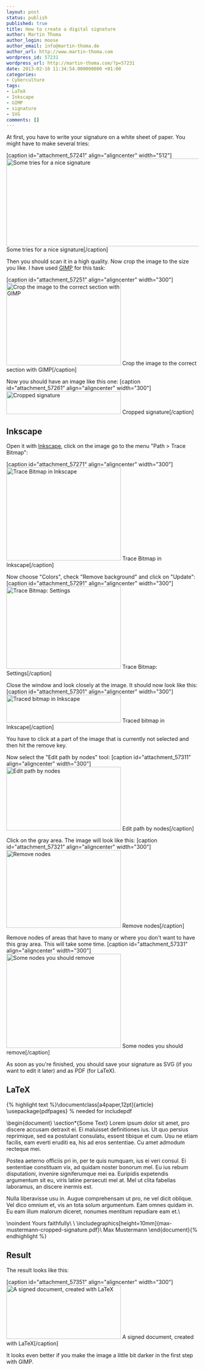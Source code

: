 ```yaml
---
layout: post
status: publish
published: true
title: How to create a digital signature
author: Martin Thoma
author_login: moose
author_email: info@martin-thoma.de
author_url: http://www.martin-thoma.com
wordpress_id: 57231
wordpress_url: http://martin-thoma.com/?p=57231
date: 2013-02-16 11:34:54.000000000 +01:00
categories:
- Cyberculture
tags:
- LaTeX
- Inkscape
- GIMP
- signature
- SVG
comments: []
---
```

At first, you have to write your signature on a white sheet of paper. You might have to make several tries:

[caption id="attachment_57241" align="aligncenter" width="512"]<a href="http://martin-thoma.com/wp-content/uploads/2013/02/signature-tries.jpg"><img src="http://martin-thoma.com/wp-content/uploads/2013/02/signature-tries.jpg" alt="Some tries for a nice signature" width="512" height="230" class="size-full wp-image-57241" /></a> Some tries for a nice signature[/caption]

Then you should scan it in a high quality. Now crop the image to the size you like. I have used <a href="http://www.gimp.org/">GIMP</a> for this task:

[caption id="attachment_57251" align="aligncenter" width="300"]<a href="http://martin-thoma.com/wp-content/uploads/2013/02/crop-to-selection.png"><img src="http://martin-thoma.com/wp-content/uploads/2013/02/crop-to-selection-300x216.png" alt="Crop the image to the correct section with GIMP" width="300" height="216" class="size-medium wp-image-57251" /></a> Crop the image to the correct section with GIMP[/caption]

Now you should have an image like this one:
[caption id="attachment_57261" align="aligncenter" width="300"]<a href="http://martin-thoma.com/wp-content/uploads/2013/02/max-mustermann-cropped-signature.jpg"><img src="http://martin-thoma.com/wp-content/uploads/2013/02/max-mustermann-cropped-signature-300x60.jpg" alt="Cropped signature" width="300" height="60" class="size-medium wp-image-57261" /></a> Cropped signature[/caption]

<h2>Inkscape</h2>
Open it with <a href="http://inkscape.org/download">Inkscape</a>, click on the image go to the menu "Path > Trace Bitmap":

[caption id="attachment_57271" align="aligncenter" width="300"]<a href="http://martin-thoma.com/wp-content/uploads/2013/02/inkscape-trace-bitmap.png"><img src="http://martin-thoma.com/wp-content/uploads/2013/02/inkscape-trace-bitmap-300x244.png" alt="Trace Bitmap in Inkscape" width="300" height="244" class="size-medium wp-image-57271" /></a> Trace Bitmap in Inkscape[/caption]

Now choose "Colors", check "Remove background" and click on "Update":
[caption id="attachment_57291" align="aligncenter" width="300"]<a href="http://martin-thoma.com/wp-content/uploads/2013/02/trace-bitmap-settings.png"><img src="http://martin-thoma.com/wp-content/uploads/2013/02/trace-bitmap-settings-300x216.png" alt="Trace Bitmap: Settings" width="300" height="216" class="size-medium wp-image-57291" /></a> Trace Bitmap: Settings[/caption]

Close the window and look closely at the image. It should now look like this:
[caption id="attachment_57301" align="aligncenter" width="300"]<a href="http://martin-thoma.com/wp-content/uploads/2013/02/traced-bitmap-in-inkscape.png"><img src="http://martin-thoma.com/wp-content/uploads/2013/02/traced-bitmap-in-inkscape-300x73.png" alt="Traced bitmap in Inkscape" width="300" height="73" class="size-medium wp-image-57301" /></a> Traced bitmap in Inkscape[/caption]

You have to click at a part of the image that is currently not selected and then hit the remove key. 

Now select the "Edit path by nodes" tool:
[caption id="attachment_57311" align="aligncenter" width="300"]<a href="http://martin-thoma.com/wp-content/uploads/2013/02/edit-path-by-nodes.png"><img src="http://martin-thoma.com/wp-content/uploads/2013/02/edit-path-by-nodes-300x167.png" alt="Edit path by nodes" width="300" height="167" class="size-medium wp-image-57311" /></a> Edit path by nodes[/caption]

Click on the gray area. The image will look like this:
[caption id="attachment_57321" align="aligncenter" width="300"]<a href="http://martin-thoma.com/wp-content/uploads/2013/02/remove-nodes-in-inkscape.png"><img src="http://martin-thoma.com/wp-content/uploads/2013/02/remove-nodes-in-inkscape-300x204.png" alt="Remove nodes" width="300" height="204" class="size-medium wp-image-57321" /></a> Remove nodes[/caption]

Remove nodes of areas that have to many or where you don't want to have this gray area. This will take some time.
[caption id="attachment_57331" align="aligncenter" width="300"]<a href="http://martin-thoma.com/wp-content/uploads/2013/02/inkscape-remove-nodes.png"><img src="http://martin-thoma.com/wp-content/uploads/2013/02/inkscape-remove-nodes-300x247.png" alt="Some nodes you should remove" width="300" height="247" class="size-medium wp-image-57331" /></a> Some nodes you should remove[/caption]

As soon as you're finished, you should save your signature as SVG (if you want to edit it later) and as PDF (for LaTeX).

<h2>LaTeX</h2>
{% highlight text %}\documentclass[a4paper,12pt]{article}
\usepackage{pdfpages}  % needed for includepdf

\begin{document}
\section*{Some Text}
Lorem ipsum dolor sit amet, pro discere accusam detraxit ei. Ei 
maluisset definitiones ius. Ut quo persius reprimique, sed ea 
postulant consulatu, essent tibique et cum. Usu ne etiam facilis, 
eam everti eruditi ea, his ad eros sententiae. Cu amet admodum 
recteque mei.

Postea aeterno officiis pri in, per te quis numquam, ius ei veri 
consul. Ei sententiae constituam vix, ad quidam noster bonorum mel. 
Eu ius rebum disputationi, invenire signiferumque mei ea. Euripidis 
expetendis argumentum sit eu, viris latine persecuti mel at. Mel ut 
clita fabellas laboramus, an discere inermis est.

Nulla liberavisse usu in. Augue comprehensam ut pro, ne vel dicit 
oblique. Vel dico omnium et, vis an tota solum argumentum. Eam 
omnes quidam in. Eu eam illum malorum diceret, nonumes mentitum 
repudiare eam et.\\

\noindent Yours faithfully\\
\\
\includegraphics[height=10mm]{max-mustermann-cropped-signature.pdf}\\
Max Mustermann
\end{document}{% endhighlight %}

<h2>Result</h2>
The result looks like this:

[caption id="attachment_57351" align="aligncenter" width="300"]<a href="http://martin-thoma.com/wp-content/uploads/2013/02/latex-signed.png"><img src="http://martin-thoma.com/wp-content/uploads/2013/02/latex-signed-300x141.png" alt="A signed document, created with LaTeX" width="300" height="141" class="size-medium wp-image-57351" /></a> A signed document, created with LaTeX[/caption]

It looks even better if you make the image a little bit darker in the first step with GIMP.
